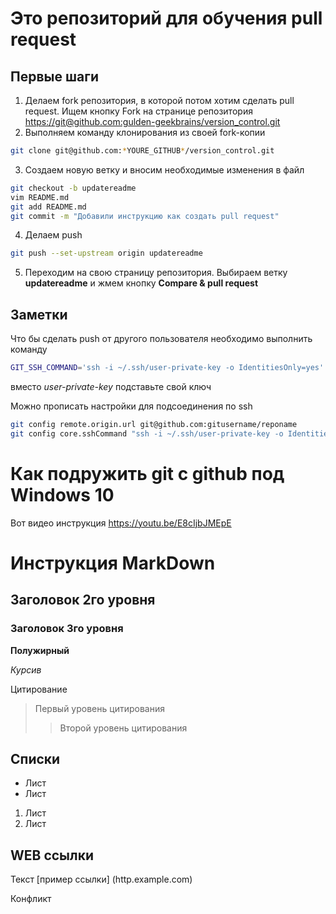 ﻿# Это репозиторий для обучения pull request

## Первые шаги

1. Делаем fork репозитория, в которой потом хотим сделать pull request. Ищем кнопку Fork на странице репозитория <https://git@github.com:gulden-geekbrains/version_control.git>
2. Выполняем команду клонирования из своей fork-копии
```sh
git clone git@github.com:*YOURE_GITHUB*/version_control.git
```
3. Создаем новую ветку и вносим необходимые изменения в файл
```sh
git checkout -b updatereadme
vim README.md
git add README.md
git commit -m "Добавили инструкцию как создать pull request"
```
4. Делаем push  
```sh
git push --set-upstream origin updatereadme
```
5. Переходим на свою страницу репозитория. Выбираем ветку **updatereadme** и жмем кнопку **Compare & pull request**

## Заметки

Что бы сделать push от другого пользователя необходимо выполнить команду
```sh
GIT_SSH_COMMAND='ssh -i ~/.ssh/user-private-key -o IdentitiesOnly=yes' git push git@github.com:gulden-geekbrains/version_control.git
```

вместо *user-private-key* подставьте свой ключ

Можно прописать настройки для подсоединения по ssh
```sh
git config remote.origin.url git@github.com:gitusername/reponame
git config core.sshCommand "ssh -i ~/.ssh/user-private-key -o IdentitiesOnly=yes"
```
# Как подружить git с github под Windows 10

Вот видео инструкция https://youtu.be/E8cIjbJMEpE

# Инструкция MarkDown
## Заголовок 2го уровня
### Заголовок 3го уровня

**Полужирный**

*Курсив*

Цитирование
>Первый уровень цитирования
>>Второй уровень цитирования

## Списки

* Лист
* Лист

1. Лист
2. Лист

## WEB ссылки
Текст [пример ссылки] (http.example.com)

Конфликт

